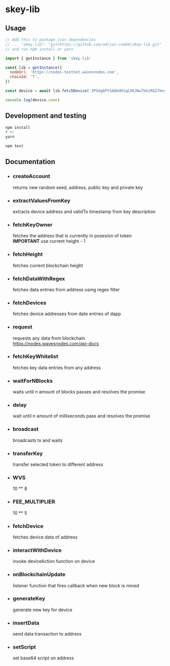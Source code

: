 # skey-lib

## Usage

```js
// Add this to package.json dependencies
// ... "skey-lib": "git+https://github.com/adrian-rom64/skey-lib.git"
// and run npm install or yarn

import { getInstance } from 'skey-lib'

const lib = getInstance({
  nodeUrl: 'https://nodes-testnet.wavesnodes.com',
  chainId: 'T',
})

const device = await lib.fetchDevice('3P5dg6PtSAQmdH1qCGKJWu7bkzRG27mny5i'))

console.log(device.name)
```

## Development and testing
```bash
npm install
# or
yarn

npm test
```

## Documentation

- ### **createAccount**  
  returns new random seed, address, public key and private key
- ### **extractValuesFromKey**  
  extracts device address and validTo timestamp from key description
- ### **fetchKeyOwner**  
  fetches the address that is currently in posesion of token  
  **IMPORTANT** use current height - 1 
- ### **fetchHeight**  
  fetches current blockchain height
- ### **fetchDataWithRegex**  
  fetches data entries from address using regex filter
- ### **fetchDevices**  
  fetches device addresses from date entries of dapp
- ### **request**  
  requests any data from blockchain  
  https://nodes.wavesnodes.com/api-docs
- ### **fetchKeyWhitelist**  
  fetches key data entries from any address
- ### **waitForNBlocks**  
  waits until n amount of blocks passes and resolves the promise
- ### **delay**  
  wait until n amount of milliseconds pass and resolves the promise
- ### **broadcast**  
  broadcasts tx and waits 
- ### **transferKey**  
  transfer selected token to different address
- ### **WVS**  
  10 ** 8
- ### **FEE_MULTIPLIER**
  10 ** 5  
- ### **fetchDevice**
  fetches device data of address  
- ### **interactWithDevice**  
  invoke deviceAction function on device
- ### **onBlockchainUpdate**
  listener function that fires callback when new block is mined
- ### **generateKey**
  generate new key for device
- ### **insertData**
  send data transaction to address
- ### **setScript**
  set base64 script on address
